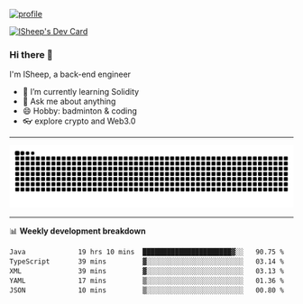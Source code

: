 [![profile](https://user-images.githubusercontent.com/54968314/208005045-e4b42f3b-833d-4242-bfcc-e764865553a2.svg)](https://www.calligrapher.ai/)

<a href="https://app.daily.dev/linziyang1106"><img src="https://api.daily.dev/devcards/v2/i4Spwx5Skx5FpTqWcwoit.png?r=kgx&type=wide" width="652" alt="ISheep's Dev Card"/></a>

### Hi there 🐏

I'm ISheep, a back-end engineer

- 🔭 I’m currently learning Solidity
- 💬 Ask me about anything
- 😄 Hobby: badminton & coding
- 👓 explore crypto and Web3.0

-------

![](https://raw.githubusercontent.com/ISheepp/ISheepp/output/github-contribution-grid-snake.svg)

-------

📊 **Weekly development breakdown**
<!--START_SECTION:waka-->

```txt
Java             19 hrs 10 mins  ██████████████████████▓░░   90.75 %
TypeScript       39 mins         ▓░░░░░░░░░░░░░░░░░░░░░░░░   03.14 %
XML              39 mins         ▓░░░░░░░░░░░░░░░░░░░░░░░░   03.13 %
YAML             17 mins         ▒░░░░░░░░░░░░░░░░░░░░░░░░   01.36 %
JSON             10 mins         ▒░░░░░░░░░░░░░░░░░░░░░░░░   00.80 %
```

<!--END_SECTION:waka-->
